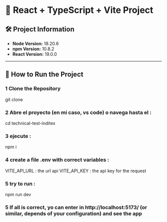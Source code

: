 # 🚀 React + TypeScript + Vite Project

## 🛠 Project Information
- **Node Version:** 18.20.6  
- **npm Version:** 10.8.2  
- **React Version:** 19.0.0  

---

## 📖 How to Run the Project

### 1 Clone the Repository

  git clone <url del proyecto>


### 2 Abre el proyecto (en mi caso, vs code) o navega hasta el :
   
  cd technical-test-inditex
   
### 3 ejecute  :
    
  npm i
    
### 4 create a file .env with correct variables :

VITE_API_URL : the url api
VITE_API_KEY : the api key for the request


### 5  try to run :

  npm run dev

### 5  If all is correct, yo can enter in http://localhost:5173/ (or similar, depends of your configuration) and see the app 
